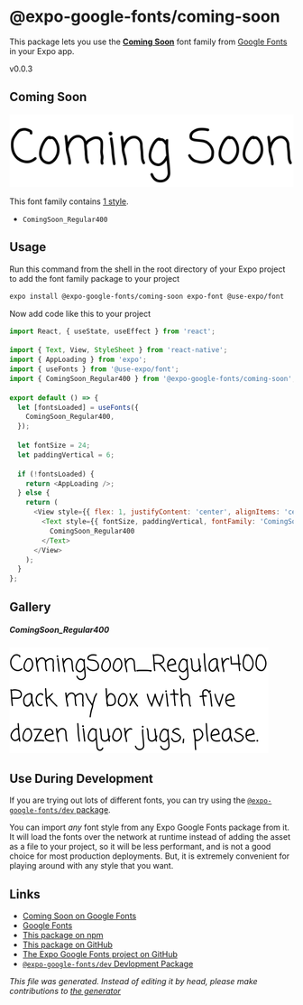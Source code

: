 # @expo-google-fonts/coming-soon

This package lets you use the [**Coming Soon**](https://fonts.google.com/specimen/Coming+Soon) font family from [Google Fonts](https://fonts.google.com/) in your Expo app.

v0.0.3

## Coming Soon

![Coming Soon](./font-family.png)

This font family contains [1 style](#gallery).

- `ComingSoon_Regular400`

## Usage

Run this command from the shell in the root directory of your Expo project to add the font family package to your project
```sh
expo install @expo-google-fonts/coming-soon expo-font @use-expo/font
```

Now add code like this to your project
```js
import React, { useState, useEffect } from 'react';

import { Text, View, StyleSheet } from 'react-native';
import { AppLoading } from 'expo';
import { useFonts } from '@use-expo/font';
import { ComingSoon_Regular400 } from '@expo-google-fonts/coming-soon';

export default () => {
  let [fontsLoaded] = useFonts({
    ComingSoon_Regular400,
  });

  let fontSize = 24;
  let paddingVertical = 6;

  if (!fontsLoaded) {
    return <AppLoading />;
  } else {
    return (
      <View style={{ flex: 1, justifyContent: 'center', alignItems: 'center' }}>
        <Text style={{ fontSize, paddingVertical, fontFamily: 'ComingSoon_Regular400' }}>
          ComingSoon_Regular400
        </Text>
      </View>
    );
  }
};

```

## Gallery

##### ComingSoon_Regular400
![ComingSoon_Regular400](./193064f6768240e8165c7b8f6dec7b2dd4cf009b638b76c7b879098469346c5e.ttf.png)


## Use During Development

If you are trying out lots of different fonts, you can try using the [`@expo-google-fonts/dev` package](https://www.npmjs.com/package/@expo-google-fonts/dev).

You can import *any* font style from any Expo Google Fonts package from it. It will load the fonts
over the network at runtime instead of adding the asset as a file to your project, so it will be 
less performant, and is not a good choice for most production deployments. But, it is extremely convenient
for playing around with any style that you want.

## Links

- [Coming Soon on Google Fonts](https://fonts.google.com/specimen/Coming+Soon)
- [Google Fonts](https://fonts.google.com/)
- [This package on npm](https://www.npmjs.com/package/@expo-google-fonts/coming-soon)
- [This package on GitHub](https://github.com/expo/google-fonts/tree/master/font-packages/coming-soon)
- [The Expo Google Fonts project on GitHub](https://github.com/expo/google-fonts)
- [`@expo-google-fonts/dev` Devlopment Package](https://github.com/expo/google-fonts/tree/master/font-packages/dev)


*This file was generated. Instead of editing it by head, please make contributions to [the generator](https://github.com/expo/google-fonts/tree/master/packages/generator)*
